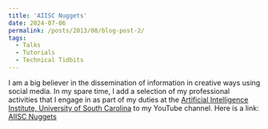```yaml
---
title: 'AIISC Nuggets'
date: 2024-07-06
permalink: /posts/2013/08/blog-post-2/
tags:
  - Talks
  - Tutorials
  - Technical Tidbits
---
```


I am a big believer in the dissemination of information in creative ways using social media. In my spare time, I add a selection of my professional activities that I engage in as part of my duties at the [Artificial Intelligence Institute, University of South Carolina](https://www.linkedin.com/company/aiisc/mycompany/) to my YouTube channel. Here is a link: [AIISC Nuggets](https://www.youtube.com/playlist?list=PLUkZdoAFrCu-WgzTYpPLBz3cVoTVEUsOc)
